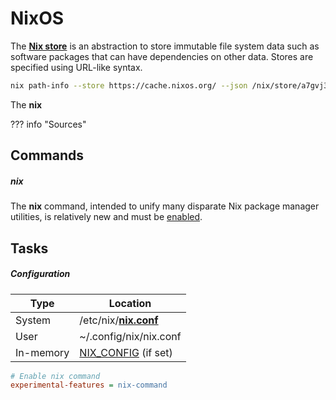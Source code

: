 # NixOS



The [**Nix store**](https://nixos.org/manual/nix/stable/store/) is an abstraction to store immutable file system data such as software packages that can have dependencies on other data.
Stores are specified using URL-like syntax.

```sh
nix path-info --store https://cache.nixos.org/ --json /nix/store/a7gvj343m05j2s32xcnwr35v31ynlypr-coreutils-9.1
```
The **nix**

??? info "Sources"

    

## Commands

##### nix

The **nix** command, intended to unify many disparate Nix package manager utilities, is relatively new and must be [enabled](#configuration).



## Tasks

##### Configuration

| Type      | Location                                                                                          |
| --------- | ------------------------------------------------------------------------------------------------- |
| System    | /etc/nix/[**nix.conf**](https://nixos.org/manual/nix/stable/command-ref/conf-file)                |
| User      | ~/.config/nix/nix.conf                                                                            |
| In-memory | [NIX\_CONFIG](https://nixos.org/manual/nix/stable/command-ref/env-common#env-NIX_CONFIG) (if set) |

```cfg
# Enable nix command
experimental-features = nix-command
```